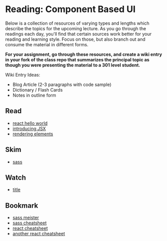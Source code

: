 # Reading: Component Based UI

Below is a collection of resources of varying types and lengths which describe the topics for the upcoming lecture.  As you go through the readings each day, you'll find that certain sources work better for your reading and learning style. Focus on those, but also branch out and consume the material in different forms.

**For your assignment, go through these resources, and create a wiki entry in your fork of the class repo that summarizes the principal topic as though you were presenting the material to a 301 level student.**

Wiki Entry Ideas:
* Blog Article (2-3 paragraphs with code sample)
* Dictionary / Flash Cards
* Notes in outline form

## Read
* [react hello world](https://facebook.github.io/react/docs/hello-world.html)
* [introducing JSX](https://facebook.github.io/react/docs/introducing-jsx.html)
* [rendering elements](https://facebook.github.io/react/docs/rendering-elements.html)

## Skim
* [sass](https://sass-lang.com/)
## Watch
* [title](link)

## Bookmark
* [sass meister](http://www.sassmeister.com)
* [sass cheatsheet](https://devhints.io/sass)
* [react cheatsheet](https://devhints.io/react)
* [another react cheatsheet](https://reactcheatsheet.com/)



